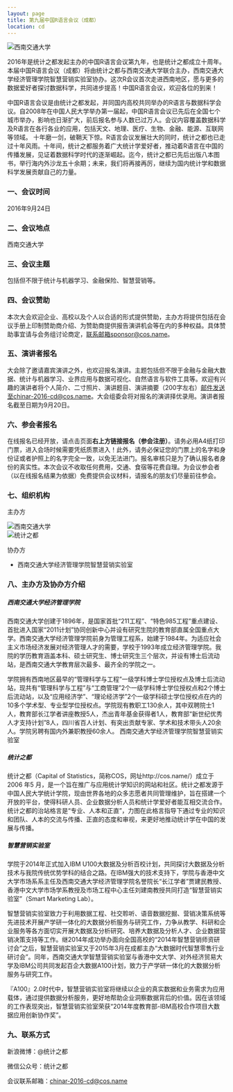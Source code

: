 ```yaml
---
layout: page
title: 第九届中国R语言会议（成都）
location: cd
---
```


<!-- picture -->
<div class="row">
  <div class="col-md-10 col-md-offset-1 text-center">
    <img src="{{ '/img/xinanjiaotong.jpg' | prepend: site.baseurl }}" alt="西南交通大学" class="img-responsive" />
  </div>
</div>

2016年是统计之都发起主办的中国R语言会议第九年，也是统计之都成立十周年。本届中国R语言会议（成都）将由统计之都与西南交通大学联合主办，西南交通大学经济管理学院智慧营销实验室协办。这次R会议首次走进西南地区，愿与更多的数据爱好者探讨数据科学，共同进步提高！中国R语言会议，欢迎各位的到来！

中国R语言会议是由统计之都发起，并同国内高校共同举办的R语言与数据科学会议。自2008年在中国人民大学举办第一届起，中国R语言会议已先后在全国七个城市举办，影响也日渐扩大，前后报名参与人数已过万人。会议内容覆盖数据科学及R语言在各行各业的应用，包括天文、地理、医疗、生物、金融、能源、互联网等领域。
十年磨一剑，破鞘天下惊。R语言会议发展壮大的同时，统计之都也已走过十年风雨。十年间，统计之都服务着广大统计学爱好者，推动着R语言在中国的传播发展，见证着数据科学时代的逐渐崛起。迄今，统计之都已先后出版八本图书，举行海内外沙龙五十余期；未来，我们将再接再厉，继续为国内统计学和数据科学发展贡献自己的力量。

### 一、会议时间

2016年9月24日

### 二、会议地点

西南交通大学

### 三、会议主题

包括但不限于统计与机器学习、金融保险、智慧营销等。

### 四、会议赞助

本次大会欢迎企业、高校以及个人以合适的形式提供赞助，主办方将提供包括在会议手册上印制赞助商介绍、为赞助商提供报告演讲机会等在内的多种权益。具体赞助事宜请与会务组讨论商定，联系邮箱sponsor@cos.name。

### 五、演讲者报名

大会除了邀请嘉宾演讲之外，也欢迎报名演讲。主题包括但不限于金融与金融大数据、统计与机器学习、业界应用与数据可视化、自然语言与软件工具等。欢迎有兴趣的演讲者将个人简介、二寸照片、演讲题目、演讲摘要（200字左右）邮件发送至chinar-2016-cd@cos.name。大会组委会将对报名的演讲择优录用。演讲者报名截至日期为9月20日。

### 六、参会者报名

在线报名已经开放，请点击页面**右上方链接报名（参会注册）**。请务必用A4纸打印门票，进入会场时候需要凭纸质票进入！此外，请务必保证您的门票上的名字和身份证或者护照上的名字完全一致，以免无法进门。报名审核只是为了确认报名者身份的真实性。本次会议不收取任何费用，交通、食宿等花费自理。为会议参会者（以在线报名结果为依据）免费提供会议材料，请报名的朋友们尽量前往参会。

### 七、组织机构

主办方

<!-- picture -->
<div class="row">
  <div class="col-md-10 col-md-offset-1 text-center">
    <img src="{{ '/img/xnjt.jpg' | prepend: site.qiniubaseurl }}" alt="西南交通大学" class="img-responsive" />
  </div>
</div>
<!-- picture -->
<div class="row">
  <div class="col-md-10 col-md-offset-1 text-center">
    <img src="{{ '/img/cos.png' | prepend: site.qiniubaseurl }}" alt="统计之都" class="img-responsive" />
  </div>
</div>


协办方

- 西南交通大学经济管理学院智慧营销实验室

### 八、主办方及协办方介绍

##### 西南交通大学经济管理学院

西南交通大学创建于1896年，是国家首批“211工程”、“特色985工程”重点建设、首批进入国家“2011计划”协同创新中心并设有研究生院的教育部直属全国重点大学。西南交通大学经济管理学院前身为管理工程系，始建于1984年。为适应社会主义市场经济发展对经济管理人才的需要，学校于1993年成立经济管理学院。我院的学历教育涵盖本科、硕士研究生、博士研究生三个层次，并设有博士后流动站，是西南交通大学教育层次最多、最齐全的学院之一。

学院拥有西南地区最早的“管理科学与工程”一级学科博士学位授权点及博士后流动站，现共有“管理科学与工程”与“工商管理”2个一级学科博士学位授权点和2个博士后流动站，以及“应用经济学”、“理论经济学”2个一级学科硕士学位授权点在内的10多个学术型、专业型学位授权点。学院现有教职工130余人，其中双聘院士1人，教育部长江学者讲座教授5人，杰出青年基金获得者1人，教育部“新世纪优秀人才支持计划”8人，四川省百人计划、有突出贡献专家、学术和技术带头人20余人。学院另聘有国内外兼职教授60余人。
西南交通大学经济管理学院智慧营销实验室

##### 统计之都

统计之都（Capital of Statistics，简称COS，网址http://cos.name/）成立于2006 年5 月，是一个旨在推广与应用统计学知识的网站和社区。统计之都发源于中国人民大学统计学院，现由世界各地的众多志愿者共同管理维护，旨在搭建一个开放的平台，使得科研人员、企业数据分析人员和统计学爱好者能互相交流合作。统计之都的治站格言是“专业、人本和正直”，力图在此格言指导下通过专业的知识和团队、人本的交流与传播、正直的态度和审视，来更好地推动统计学在中国的发展与传播。

##### 智慧营销实验室

学院于2014年正式加入IBM U100大数据及分析百校计划，共同探讨大数据及分析技术与我院传统优势学科的结合之路。在IBM强大的技术支持下，学院与香港中文大学市场系系主任及西南交通大学经济管理学院名誉院长“长江学者”贾建民教授、香港中文大学市场学系教授及市场工程中心主任刘建南教授共同打造“智慧营销实验室”（Smart Marketing Lab）。

智慧营销实验室致力于利用数据工程、社交聆听、语音数据挖掘、营销决策系统等先进技术开展产学研一体化的大数据分析服务与研究工作，力争从教学、科研和企业服务等各方面切实开展大数据及分析研究、培养大数据及分析人才、企业数据营销决策支持等工作。继2014年成功举办面向全国高校的“2014年智慧营销师资研讨会”之后，智慧营销实验室又于2015年3月在成都主办“大数据时代智慧零售行业研讨会”。同年，西南交通大学智慧营销实验室与香港中文大学、对外经济贸易大学及IBM公司共同发起百企大数据A100计划，致力于产学研一体化的大数据分析服务与研究工作。

『A100』2.0时代中，智慧营销实验室将继续以企业的真实数据和业务需求为应用载体，通过提供数据分析服务，更好地帮助企业洞察数据背后的价值。因在该领域的工作表现突出，智慧营销实验室荣获“2014年度教育部-IBM高校合作项目大数据应用创新协作奖”。

### 九、联系方式

新浪微博：@统计之都

微信公众号：统计之都

会议联系邮箱：chinar-2016-cd@cos.name
